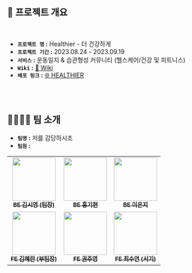 
## 📌 프로젝트 개요
<br />

- **`프로젝트 명` :** Healthier - 더 건강하게
- **`프로젝트 기간` :** 2023.08.24 - 2023.09.19
- **`서비스` :** 운동일지 & 습관형성 커뮤니티 (헬스케어/건강 및 피트니스)
- **`Wiki` :** <a href="https://github.com/codestates-seb/seb45_main_031/wiki" target="_blank">🔖 Wiki</a>
- **`배포 링크` :** <a href="http://seb45main31.s3-website.ap-northeast-2.amazonaws.com/" target="_blank">🌐 HEALTHIER</a>


<br />
<br />

## 👨‍👩‍👧‍👦 팀 소개
- **`팀명` :** 저를 감당하시조
- **`팀원` :** 
<!-- ALL-CONTRIBUTORS-LIST:START - Do not remove or modify this section -->
<!-- prettier-ignore-start -->
<!-- markdownlint-disable -->
<table>
  <tbody>
    <tr>
      <td align="center"><a href="https://github.com/OKSY"><img src="https://encrypted-tbn0.gstatic.com/images?q=tbn:ANd9GcSPulAZ4KWIIQpmrxkcAMWGqYLcDjG-77AKP-lDlP0B-sYIeHaEy0lc6FXWwPfwMZAMAXM&usqp=CAU" width="100px;" alt=""/><br /><sub><b> BE 김시영 (팀장)</b></sub></a><br /></td>
      <td align="center"><a href="https://github.com/KIHYUN940"><img src="https://i.namu.wiki/i/JNn_wH7DTyzMGd4GP9piVsXN8utv_vr07dyZQCokfjlW-u6azZc4dA7BkNrroTEByeJ9trqwzsxFbak4NJH47Mw169Un8a6gu-WxtGzxyg36YBLernVq__gO48l6LXy_h0y2xqxHghI6vECCyBD9aQ.webp" width="100px;" alt=""/><br /><sub><b> BE 홍기현</b></sub></a><br /></td>
<td align="center"><a href="https://github.com/2-eun-ji"><img src="https://encrypted-tbn0.gstatic.com/images?q=tbn:ANd9GcQpUcnrmsAeZBH6YfCW8Fd_i_t9Ddt6CLSAng&usqp=CAU" width="100px;" alt=""/><br /><sub><b> BE 이은지</b></sub></a><br /></td>
    </tr>
     <tr/>
<td align="center"><a href="https://github.com/kimmand0o0"><img src="https://encrypted-tbn0.gstatic.com/images?q=tbn:ANd9GcRiLXWtDqeZ1j7JO7lj6yV4ElcPCIVIlXYxEg&usqp=CAU" width="100px;" alt=""/><br /><sub><b>FE 김혜란 (부팀장)</b></sub></a><br /></td>
      <td align="center"><a href="https://github.com/jooy45"><img src="https://www.16personalities.com/static/images/personality-types/avatars/isfj-defender.png" width="100px;" alt=""/><br /><sub><b>FE 권주영</b></sub></a><br /></td>
      <td align="center"><a href="https://github.com/lynne-choi"><img src="https://www.16personalities.com/static/images/personality-types/avatars/enfj-protagonist.png" width="100px;" alt=""/><br /><sub><b>FE 최수연 (서기)</b></sub></a><br /></td>
      
  </tbody>
</table>
</br>
</br>
